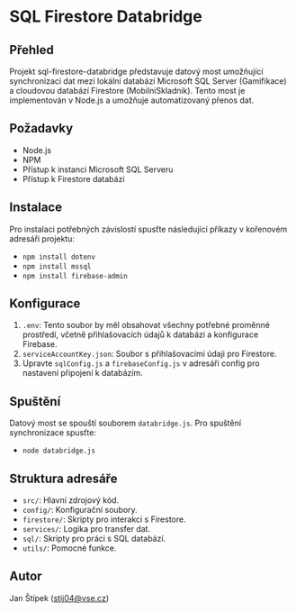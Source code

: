 # SQL Firestore Databridge

## Přehled
Projekt sql-firestore-databridge představuje datový most umožňující synchronizaci dat mezi lokální databází Microsoft SQL Server (Gamifikace) a cloudovou databází Firestore (MobilniSkladnik). Tento most je implementován v Node.js a umožňuje automatizovaný přenos dat.

## Požadavky
- Node.js
- NPM 
- Přístup k instanci Microsoft SQL Serveru
- Přístup k Firestore databázi

## Instalace
Pro instalaci potřebných závislostí spusťte následující příkazy v kořenovém adresáři projektu:
- `npm install dotenv`
- `npm install mssql`
- `npm install firebase-admin`

## Konfigurace
1. `.env`: Tento soubor by měl obsahovat všechny potřebné proměnné prostředí, včetně přihlašovacích údajů k databázi a konfigurace Firebase.
2. `serviceAccountKey.json`: Soubor s přihlašovacími údaji pro Firestore.
3. Upravte `sqlConfig.js` a `firebaseConfig.js` v adresáři config pro nastavení připojení k databázím.

## Spuštění
Datový most se spouští souborem `databridge.js`. Pro spuštění synchronizace spusťte:
- `node databridge.js`

## Struktura adresáře
- `src/`: Hlavní zdrojový kód.
- `config/`: Konfigurační soubory.
- `firestore/`: Skripty pro interakci s Firestore.
- `services/`: Logika pro transfer dat.
- `sql/`: Skripty pro práci s SQL databází.
- `utils/`: Pomocné funkce.

## Autor
Jan Štípek ([stij04@vse.cz](mailto:stij04@vse.cz))